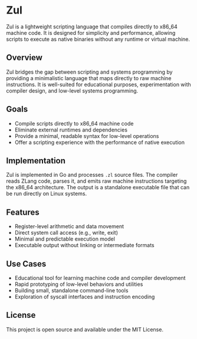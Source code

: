 # Zul

Zul is a lightweight scripting language that compiles directly to x86_64 machine code. It is designed for simplicity and performance, allowing scripts to execute as native binaries without any runtime or virtual machine.

## Overview

Zul bridges the gap between scripting and systems programming by providing a minimalistic language that maps directly to raw machine instructions. It is well-suited for educational purposes, experimentation with compiler design, and low-level systems programming.

## Goals

- Compile scripts directly to x86_64 machine code
- Eliminate external runtimes and dependencies
- Provide a minimal, readable syntax for low-level operations
- Offer a scripting experience with the performance of native execution

## Implementation

Zul is implemented in Go and processes `.zl` source files. The compiler reads ZLang code, parses it, and emits raw machine instructions targeting the x86_64 architecture. The output is a standalone executable file that can be run directly on Linux systems.

## Features

- Register-level arithmetic and data movement
- Direct system call access (e.g., write, exit)
- Minimal and predictable execution model
- Executable output without linking or intermediate formats

## Use Cases

- Educational tool for learning machine code and compiler development
- Rapid prototyping of low-level behaviors and utilities
- Building small, standalone command-line tools
- Exploration of syscall interfaces and instruction encoding

## License

This project is open source and available under the MIT License.
